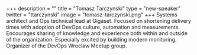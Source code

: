 +++
description = ""
title = "Tomasz Tarczynski"
type = "new-speaker"
twitter = "ttarczynski"
image = "tomasz-tarczynski.png"
+++
Systems architect and Ops technical lead at Gigaset. Focused on shortening delivery times with adoption of DevOps culture, automation and measurements. Encourages sharing of knowledge and experience both within and outside of the organization. Especially excited by building modern monitoring. Organizer of the DevOps Wroclaw Meetup group.